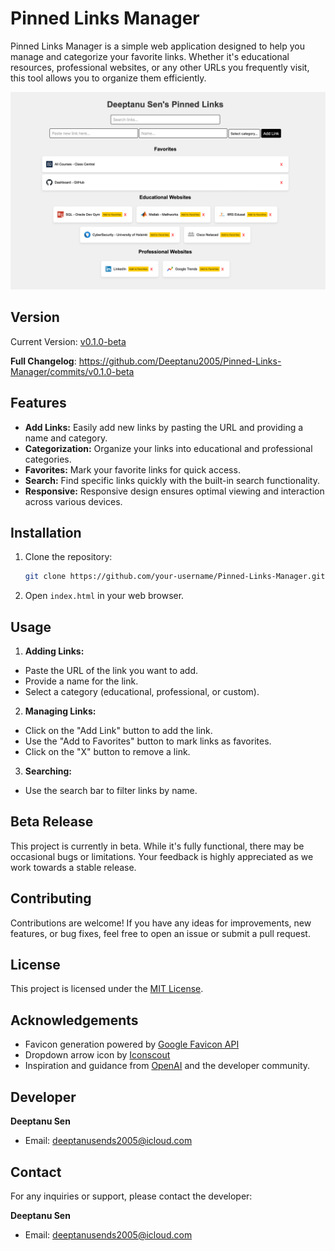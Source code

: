# Pinned Links Manager

Pinned Links Manager is a simple web application designed to help you manage and categorize your favorite links. Whether it's educational resources, professional websites, or any other URLs you frequently visit, this tool allows you to organize them efficiently.

![Pinned Links Manager Preview](images/preview.png)

## Version

Current Version: [v0.1.0-beta](https://github.com/Deeptanu2005/Pinned-Links-Manager/releases/tag/v0.1.0-beta)

**Full Changelog**: https://github.com/Deeptanu2005/Pinned-Links-Manager/commits/v0.1.0-beta

## Features

- **Add Links:** Easily add new links by pasting the URL and providing a name and category.
- **Categorization:** Organize your links into educational and professional categories.
- **Favorites:** Mark your favorite links for quick access.
- **Search:** Find specific links quickly with the built-in search functionality.
- **Responsive:** Responsive design ensures optimal viewing and interaction across various devices.

## Installation

1. Clone the repository:

   ```bash
   git clone https://github.com/your-username/Pinned-Links-Manager.git
   ```

2. Open `index.html` in your web browser.

## Usage

1. **Adding Links:**
- Paste the URL of the link you want to add.
- Provide a name for the link.
- Select a category (educational, professional, or custom).

2. **Managing Links:**
- Click on the "Add Link" button to add the link.
- Use the "Add to Favorites" button to mark links as favorites.
- Click on the "X" button to remove a link.

3. **Searching:**
- Use the search bar to filter links by name.

## Beta Release

This project is currently in beta. While it's fully functional, there may be occasional bugs or limitations. Your feedback is highly appreciated as we work towards a stable release.

## Contributing

Contributions are welcome! If you have any ideas for improvements, new features, or bug fixes, feel free to open an issue or submit a pull request.

## License

This project is licensed under the [MIT License](LICENSE).

## Acknowledgements

- Favicon generation powered by [Google Favicon API](https://www.google.com/s2/favicons?sz=64&domain_url={url})
- Dropdown arrow icon by [Iconscout](https://iconscout.com/icon/drop-down-arrow-6)
- Inspiration and guidance from [OpenAI](https://openai.com) and the developer community.

## Developer

**Deeptanu Sen**
- Email: [deeptanusends2005@icloud.com](mailto:deeptanusends2005@icloud.com)

## Contact

For any inquiries or support, please contact the developer:

**Deeptanu Sen**
- Email: [deeptanusends2005@icloud.com](mailto:deeptanusends2005@icloud.com)
